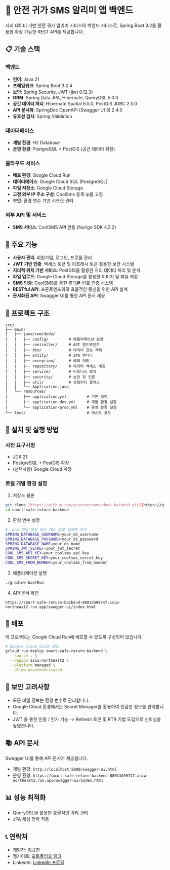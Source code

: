 # 🚀 안전 귀가 SMS 알리미 앱 백엔드

지리 데이터 기반 안전 귀가 알리미 서비스의 백엔드 서비스로, Spring Boot 3.2를 활용한 확장 가능한 REST API를 제공합니다.

## 📋 기술 스택

### 백엔드
- **언어**: Java 21
- **프레임워크**: Spring Boot 3.2.4
- **보안**: Spring Security, JWT (jjwt 0.12.3)
- **ORM**: Spring Data JPA, Hibernate, QueryDSL 5.0.0
- **공간 데이터 처리**: Hibernate Spatial 6.5.0, PostGIS JDBC 2.5.0
- **API 문서화**: SpringDoc OpenAPI (Swagger UI 3) 2.4.0
- **유효성 검사**: Spring Validation

### 데이터베이스
- **개발 환경**: H2 Database
- **운영 환경**: PostgreSQL + PostGIS (공간 데이터 확장)

### 클라우드 서비스
- **배포 환경**: Google Cloud Run
- **데이터베이스**: Google Cloud SQL (PostgreSQL)
- **파일 저장소**: Google Cloud Storage
- **고정 외부 IP 주소 구성**: CoolSms 등록 ip를 고정
- **보안**: 환경 변수 기반 시크릿 관리

### 외부 API 및 서비스
- **SMS 서비스**: CoolSMS API 연동 (Nurigo SDK 4.3.2)

## 🌟 주요 기능

- **사용자 관리**: 회원가입, 로그인, 프로필 관리
- **JWT 기반 인증**: 액세스 토큰 및 리프레시 토큰 활용한 보안 시스템
- **지리적 위치 기반 서비스**: PostGIS를 활용한 지리 데이터 처리 및 분석
- **파일 업로드**: Google Cloud Storage를 활용한 이미지 및 파일 저장
- **SMS 인증**: CoolSMS를 통한 휴대폰 번호 인증 시스템
- **RESTful API**: 프론트엔드와의 효율적인 통신을 위한 API 설계
- **문서화된 API**: Swagger UI를 통한 API 문서 제공

## 📝 프로젝트 구조

```
src/
├── main/
│   ├── java/com/dodo/
│   │   ├── config/         # 애플리케이션 설정
│   │   ├── controller/     # API 엔드포인트
│   │   ├── dto/            # 데이터 전송 객체
│   │   ├── entity/         # JPA 엔티티
│   │   ├── exception/      # 예외 처리
│   │   ├── repository/     # 데이터 액세스 계층
│   │   ├── service/        # 비즈니스 로직
│   │   ├── security/       # 보안 및 인증
│   │   ├── util/           # 유틸리티 클래스
│   │   └── Application.java
│   └── resources/
│       ├── application.yml         # 기본 설정
│       ├── application-dev.yml     # 개발 환경 설정
│       └── application-prod.yml    # 운영 환경 설정
└── test/                           # 테스트 코드
```

## 🔧 설치 및 실행 방법

### 사전 요구사항
- JDK 21
- PostgreSQL + PostGIS 확장
- (선택사항) Google Cloud 계정

### 로컬 개발 환경 설정

1. 저장소 클론
```bash
git clone [https://github.com/yourusername/dodo-backend.git](https://github.com/smart-safe-return/spring_backend.git)
cd samrt-safe-return-backend
```

2. 환경 변수 설정
```bash
# .env 파일 생성 또는 IDE 실행 설정에 추가
SPRING_DATABASE_USERNAME=your_db_username
SPRING_DATABASE_PASSWORD=your_db_password
SPRING_DATABASE_NAME=your_db_name
SPRING_JWT_SECRET=your_jwt_secret
COOL_SMS_API_KEY=your_coolsms_api_key
COOL_SMS_SECRET_KEY=your_coolsms_secret_key
COOL_SMS_FROM_NUMBER=your_coolsms_from_number
```

3. 애플리케이션 실행
```bash
./gradlew bootRun
```

4. API 문서 확인
```
https://smart-safe-return-backend-88013499747.asia-northeast2.run.app/swagger-ui/index.html
```

## 🚀 배포

이 프로젝트는 Google Cloud Run에 배포할 수 있도록 구성되어 있습니다.

```bash
# Google Cloud CLI로 배포
gcloud run deploy smart-safe-return-backend \
  --source . \
  --region asia-northeast2 \
  --platform managed \
  --allow-unauthenticated
```

## 🔐 보안 고려사항

- 모든 비밀 정보는 환경 변수로 관리합니다.
- Google Cloud 환경에서는 Secret Manager를 활용하여 민감한 정보를 관리합니다.
- JWT 를 통한 인증 / 인가 기능 -> Refresh 토큰 및 RTR 기법 도입으로 신뢰성을 높였습니다.

## 📚 API 문서

Swagger UI를 통해 API 문서가 제공됩니다.

- 개발 환경: `http://localhost:8080/swagger-ui.html`
- 운영 환경: `https://smart-safe-return-backend-88013499747.asia-northeast2.run.app/swagger-ui/index.html`

## 📊 성능 최적화

- QueryDSL을 활용한 효율적인 쿼리 관리
- JPA 캐싱 전략 적용


## 📞 연락처

- 개발자: [이규찬](mailto:hoo788@gmail.com)
- 웹사이트: [포트폴리오 링크](https://github.com/smart-safe-return/spring_backend)
- LinkedIn: [LinkedIn 프로필](https://github.com/gyuchanlee)

